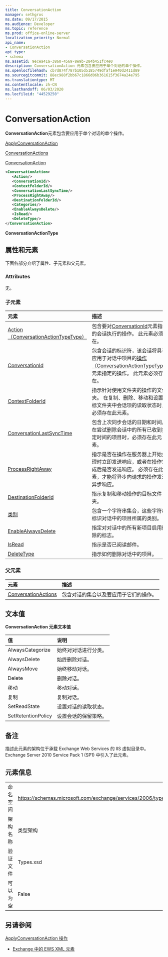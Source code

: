 ```yaml
---
title: ConversationAction
manager: sethgros
ms.date: 09/17/2015
ms.audience: Developer
ms.topic: reference
ms.prod: office-online-server
localization_priority: Normal
api_name:
- ConversationAction
api_type:
- schema
ms.assetid: 9ecea41a-3860-4569-8e9b-284b451fc4e0
description: ConversationAction 元素包含要应用于单个对话的单个操作。
ms.openlocfilehash: cb7d874f787b105d5185749dfaf1e940d2411d89
ms.sourcegitcommit: 88ec988f2bb67c1866d06b361615f3674a24e795
ms.translationtype: MT
ms.contentlocale: zh-CN
ms.lasthandoff: 06/03/2020
ms.locfileid: "44529250"
---
```

# <a name="conversationaction"></a>ConversationAction

**ConversationAction**元素包含要应用于单个对话的单个操作。 
  
[ApplyConversationAction](applyconversationaction.md)
  
[ConversationActions](conversationactions.md)
  
[ConversationAction](conversationaction.md)
  
```XML
<ConversationAction>
   <Action/>
   <ConversationId/>
   <ContextFolderId/>
   <ConversationLastSyncTime/>
   <ProcessRightAway/>
   <DestinationFolderId/>
   <Categories/>
   <EnableAlwaysDelete/>
   <IsRead/>
   <DeleteType/>
</ConversationAction>
```

 **ConversationActionType**
## <a name="attributes-and-elements"></a>属性和元素

下面各部分介绍了属性、子元素和父元素。
  
### <a name="attributes"></a>Attributes

无。
  
### <a name="child-elements"></a>子元素

|**元素**|**描述**|
|:-----|:-----|
|[Action （ConversationActionTypeType）](action-conversationactiontypetype.md) <br/> |包含要对[ConversationId](conversationid.md)元素指定的会话执行的操作。 此元素必须存在。  <br/> |
|[ConversationId](conversationid.md) <br/> |包含会话的标识符，该会话将具有应用于对话中项目的[操作（ConversationActionTypeType）](action-conversationactiontypetype.md)元素指定的操作。 此元素必须存在。  <br/> |
|[ContextFolderId](contextfolderid.md) <br/> |指示针对使用文件夹的操作的文件夹。 在复制、删除、移动和设置目标文件夹中会话项的读取状态时，必须存在此元素。  <br/> |
|[ConversationLastSyncTime](conversationlastsynctime.md) <br/> |包含上次同步会话的日期和时间。 在尝试删除会话中的所有已收到指定时间的项目时，必须存在此元素。  <br/> |
|[ProcessRightAway](processrightaway.md) <br/> |指示是否在操作在服务器上开始处理时立即发送响应，或者在操作完成后是否发送响应。 必须存在此元素，才能将异步向请求的操作发送异步响应。  <br/> |
|[DestinationFolderId](destinationfolderid.md) <br/> |指示复制和移动操作的目标文件夹。  <br/> |
|[类别](categories-ex15websvcsotherref.md) <br/> |包含一个字符串集合，这些字符串标识对话中的项目所属的类别。  <br/> |
|[EnableAlwaysDelete](enablealwaysdelete.md) <br/> |指定对对话中的所有新项目启用删除的标志。  <br/> |
|[IsRead](isread.md) <br/> |指示是否已阅读邮件。  <br/> |
|[DeleteType](deletetype.md) <br/> |指示如何删除对话中的项目。  <br/> |
   
### <a name="parent-elements"></a>父元素

|**元素**|**描述**|
|:-----|:-----|
|[ConversationActions](conversationactions.md) <br/> |包含对话的集合以及要应用于它们的操作。  <br/> |
   
## <a name="text-value"></a>文本值

**ConversationAction 元素文本值**

|**值**|**说明**|
|:-----|:-----|
|AlwaysCategorize  <br/> |始终对对话进行分类。  <br/> |
|AlwaysDelete  <br/> |始终删除对话。  <br/> |
|AlwaysMove  <br/> |始终移动对话。  <br/> |
|Delete  <br/> |删除对话。  <br/> |
|移动  <br/> |移动对话。  <br/> |
|复制  <br/> |复制对话。  <br/> |
|SetReadState  <br/> |设置对话的读取状态。  <br/> |
|SetRetentionPolicy  <br/> |设置会话的保留策略。  <br/> |
   
## <a name="remarks"></a>备注

描述此元素的架构位于承载 Exchange Web Services 的 IIS 虚拟目录中。Exchange Server 2010 Service Pack 1 (SP1) 中引入了此元素。
  
## <a name="element-information"></a>元素信息

|||
|:-----|:-----|
|命名空间  <br/> |https://schemas.microsoft.com/exchange/services/2006/types  <br/> |
|架构名称  <br/> |类型架构  <br/> |
|验证文件  <br/> |Types.xsd  <br/> |
|可以为空  <br/> |False  <br/> |
   
## <a name="see-also"></a>另请参阅



[ApplyConversationAction 操作](applyconversationaction-operation.md)


- [Exchange 中的 EWS XML 元素](ews-xml-elements-in-exchange.md)


